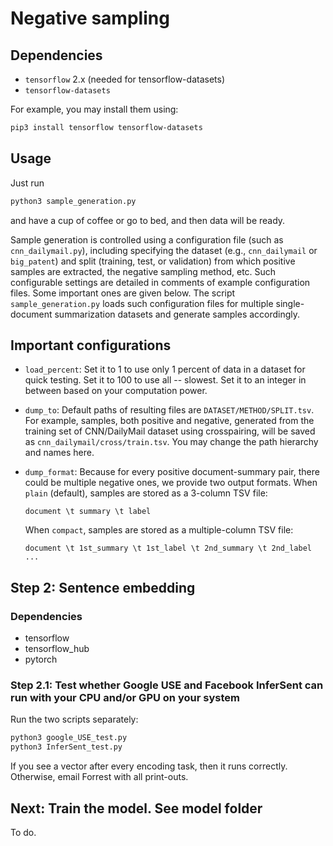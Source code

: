 # Negative sampling 

## Dependencies 
* `tensorflow` 2.x (needed for tensorflow-datasets)
* `tensorflow-datasets` 

For example, you may install them using:

```sh
pip3 install tensorflow tensorflow-datasets 
```

## Usage 

Just run 
```bash 
python3 sample_generation.py
```
and have a cup of coffee or go to bed, and then data will be ready. 

Sample generation is controlled using a configuration file (such as `cnn_dailymail.py`), 
including specifying the dataset (e.g., `cnn_dailymail` or `big_patent`) and split (training, test, or validation) 
from which positive samples are extracted, the negative sampling method, etc. 
Such configurable settings are detailed in
comments of example configuration files. 
Some important ones are given below. 
The script `sample_generation.py` loads such configuration files for multiple single-document summarization datasets and generate samples accordingly. 

## Important configurations
* `load_percent`: Set it to 1 to use only 1 percent of data in a dataset for quick testing. Set it to 100 to use all -- slowest. Set it to an integer in between based on your computation power. 
* `dump_to`: Default paths of resulting files are `DATASET/METHOD/SPLIT.tsv`. For example, samples, both positive and negative, generated from the training set of CNN/DailyMail dataset using crosspairing, will be saved as `cnn_dailymail/cross/train.tsv`. You may change the path hierarchy and names here. 
* `dump_format`: Because for every positive document-summary pair, there could be multiple negative ones, we provide two output formats. When `plain` (default), samples are stored as a 3-column TSV file: 
    ``` 
    document \t summary \t label
    ``` 
  When `compact`, samples are stored as a multiple-column TSV file: 

    ``` 
    document \t 1st_summary \t 1st_label \t 2nd_summary \t 2nd_label ...
    ```




## Step 2: Sentence embedding
### Dependencies 
* tensorflow
* tensorflow\_hub
* pytorch 

### Step 2.1: Test whether Google USE and Facebook InferSent can run with your CPU and/or GPU on your system 
Run the two scripts separately: 

```sh
python3 google_USE_test.py
python3 InferSent_test.py
```
If you see a vector after every encoding task, then it runs correctly. 
Otherwise, email Forrest with all print-outs. 

## Next: Train the model. See model folder 
To do. 

